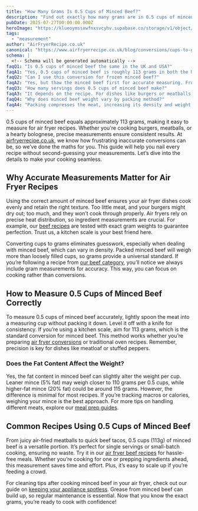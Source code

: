```yaml
---
title: "How Many Grams Is 0.5 Cups of Minced Beef?"
description: "Find out exactly how many grams are in 0.5 cups of minced beef for perfect air fryer recipes every time. No more guesswork!"
pubDate: 2025-07-27T00:00:00.000Z
heroImage: "https://klueoymssxwfnxsvcyhv.supabase.co/storage/v1/object/public/Shmucket/how-many-grams-is-0-5-cups-of-minced-beef.webp"
tags:
  - "measurement"
author: "AirFryerRecipe.co.uk"
canonical: "https://www.airfryerrecipe.co.uk/blog/conversions/cups-to-grams/how-many-grams-is-0-5-cups-of-minced-beef"
schema: |
  <!-- Schema will be generated automatically -->
faqQ1: "Is 0.5 cups of minced beef the same in the UK and USA?"
faqA1: "Yes, 0.5 cups of minced beef is roughly 113 grams in both the UK and USA. While cup sizes can vary slightly by country, the difference in minced beef weight is negligible. For absolute precision, always use a kitchen scale."
faqQ2: "Can I use this conversion for frozen minced beef?"
faqA2: "Yes, but thaw the minced beef first for accurate measuring. Frozen mince can clump, leading to uneven cup measurements. Once thawed, 0.5 cups will still be around 113 grams. For frozen-ready recipes, visit our <a href=https://www.airfryerrecipe.co.uk/recipe-category/frozen-foods>frozen foods section</a>."
faqQ3: "How many servings does 0.5 cups of minced beef make?"
faqA3: "It depends on the recipe. For dishes like burgers or meatballs, 0.5 cups (113g) typically makes one generous serving. For sauces or mixed dishes, it can stretch to two lighter portions. Check our <a href=https://www.airfryerrecipe.co.uk/recipes>recipe hub</a> for serving-size ideas."
faqQ4: "Why does minced beef weight vary by packing method?"
faqA4: "Packing compresses the meat, increasing its density and weight per cup. Lightly spooned mince is less dense, so 0.5 cups weighs closer to 113 grams. For consistency, we recommend weighing rather than relying on cup measurements alone."
---
```

<p>0.5 cups of minced beef equals approximately 113 grams, making it easy to measure for air fryer recipes. Whether you're cooking burgers, meatballs, or a hearty bolognese, precise measurements ensure consistent results. At <a href=https://www.airfryerrecipe.co.uk>airfryerrecipe.co.uk</a>, we know how frustrating inaccurate conversions can be, so we’ve done the maths for you. This guide will help you nail every recipe without second-guessing your measurements. Let’s dive into the details to make your cooking seamless.</p>

<h2>Why Accurate Measurements Matter for Air Fryer Recipes</h2>
<p>Using the correct amount of minced beef ensures your air fryer dishes cook evenly and retain the right texture. Too little meat, and your burgers might dry out; too much, and they won’t cook through properly. Air fryers rely on precise heat distribution, so ingredient measurements are crucial. For example, our <a href=https://www.airfryerrecipe.co.uk/recipes>beef recipes</a> are tested with exact gram weights to guarantee perfection. Trust us, a kitchen scale is your best friend here.</p>
<p>Converting cups to grams eliminates guesswork, especially when dealing with minced beef, which can vary in density. Packed minced beef will weigh more than loosely filled cups, so grams provide a universal standard. If you’re following a recipe from <a href=https://www.airfryerrecipe.co.uk/recipe-category/beef>our beef category</a>, you’ll notice we always include gram measurements for accuracy. This way, you can focus on cooking rather than conversions.</p>

<h2>How to Measure 0.5 Cups of Minced Beef Correctly</h2>
<p>To measure 0.5 cups of minced beef accurately, lightly spoon the meat into a measuring cup without packing it down. Level it off with a knife for consistency. If you’re using a kitchen scale, aim for 113 grams, which is the standard conversion for minced beef. This method works whether you’re preparing <a href=https://www.airfryerrecipe.co.uk/air-fryer-conversion-chart>air fryer conversions</a> or traditional oven recipes. Remember, precision is key for dishes like meatloaf or stuffed peppers.</p>

<h3>Does the Fat Content Affect the Weight?</h3>
<p>Yes, the fat content in minced beef can slightly alter the weight per cup. Leaner mince (5% fat) may weigh closer to 110 grams per 0.5 cups, while higher-fat mince (20% fat) could be around 115 grams. However, the difference is minimal for most recipes. If you’re tracking macros or calories, weighing your mince is the best approach. For more tips on handling different meats, explore our <a href=https://www.airfryerrecipe.co.uk/recipe-category/meal-prep>meal prep guides</a>.</p>

<h2>Common Recipes Using 0.5 Cups of Minced Beef</h2>
<p>From juicy air-fried meatballs to quick beef tacos, 0.5 cups (113g) of minced beef is a versatile portion. It’s perfect for single servings or small-batch cooking, ensuring no waste. Try it in our <a href=https://www.airfryerrecipe.co.uk/recipes>air fryer beef recipes</a> for hassle-free meals. Whether you’re cooking for one or prepping ingredients ahead, this measurement saves time and effort. Plus, it’s easy to scale up if you’re feeding a crowd.</p>
<p>For cleaning tips after cooking minced beef in your air fryer, check out our guide on <a href=https://www.airfryerrecipe.co.uk/air-fryer-cleaner>keeping your appliance spotless</a>. Grease from minced beef can build up, so regular maintenance is essential. Now that you know the exact grams, you’re ready to cook with confidence!</p>
